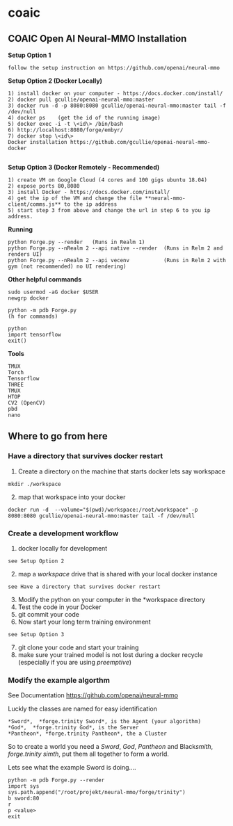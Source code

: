 # coaic

## COAIC Open AI Neural-MMO Installation

**Setup Option 1**
~~~
follow the setup instruction on https://github.com/openai/neural-mmo
~~~

**Setup Option 2 (Docker Locally)**
~~~
1) install docker on your computer - https://docs.docker.com/install/
2) docker pull gcullie/openai-neural-mmo:master
3) docker run -d -p 8080:8080 gcullie/openai-neural-mmo:master tail -f /dev/null
4) docker ps    (get the id of the running image)
5) docker exec -i -t \<id\> /bin/bash
6) http://localhost:8080/forge/embyr/
7) docker stop \<id\>
Docker installation https://github.com/gcullie/openai-neural-mmo-docker


~~~

**Setup Option 3 (Docker Remotely - Recommended)**
~~~
1) create VM on Google Cloud (4 cores and 100 gigs ubuntu 18.04)
2) expose ports 80,8080
3) install Docker - https://docs.docker.com/install/
4) get the ip of the VM and change the file **neural-mmo-client/comms.js** to the ip address
5) start step 3 from above and change the url in step 6 to you ip address.
~~~

**Running**
~~~
python Forge.py --render   (Runs in Realm 1)
python Forge.py --nRealm 2 --api native --render  (Runs in Relm 2 and renders UI)
python Forge.py --nRealm 2 --api vecenv           (Runs in Relm 2 with gym (not recommended) no UI rendering)
~~~

**Other helpful commands**
~~~
sudo usermod -aG docker $USER
newgrp docker

python -m pdb Forge.py
(h for commands)

python
import tensorflow
exit()
~~~

**Tools**
~~~
TMUX
Torch
Tensorflow
THREE
TMUX
HTOP
CV2 (OpenCV)
pbd
nano
~~~

## Where to go from here

### Have a directory that survives docker restart

1) Create a directory on the machine that starts docker lets say workspace
~~~
mkdir ./workspace
~~~
2) map that workspace into your docker
~~~
docker run -d  --volume="$(pwd)/workspace:/root/workspace" -p 8080:8080 gcullie/openai-neural-mmo:master tail -f /dev/null
~~~

### Create a development workflow
1) docker locally for development
~~~
see Setup Option 2
~~~
2) map a *workspace* drive that is shared with your local docker instance
~~~
see Have a directory that survives docker restart
~~~
3) Modify the python on your computer in the *workspace directory
4) Test the code in your Docker
5) git commit your code
6) Now start your long term training environment
~~~
see Setup Option 3
~~~
7) git clone your code and start your training
8) make sure your trained model is not lost during a docker recycle (especially if you are using *preemptive*)

### Modify the example algorthm

See Documentation https://github.com/openai/neural-mmo

Luckly the classes are named for easy identification
~~~
*Sword*,  *forge.trinity Sword*, is the Agent (your algorithm) 
*God*,  *forge.trinity God*, is the Server
*Pantheon*, *forge.trinity Pantheon*, the a Cluster
~~~

So to create a world you need a *Sword*, *God*, *Pantheon* and Black*smith*, *forge.trinity simth*, put them all together to form a world.

Lets see what the example Sword is doing....
~~~
python -m pdb Forge.py --render
import sys
sys.path.append("/root/projekt/neural-mmo/forge/trinity")
b sword:80
r
p <value>
exit
~~~





